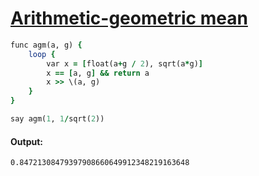 [1]: http://rosettacode.org/wiki/Arithmetic-geometric_mean

# [Arithmetic-geometric mean][1]

```ruby
func agm(a, g) {
    loop {
        var x = [float(a+g / 2), sqrt(a*g)]
        x == [a, g] && return a
        x >> \(a, g)
    }
}

say agm(1, 1/sqrt(2))
```

#### Output:
```
0.84721308479397908660649912348219163648
```
